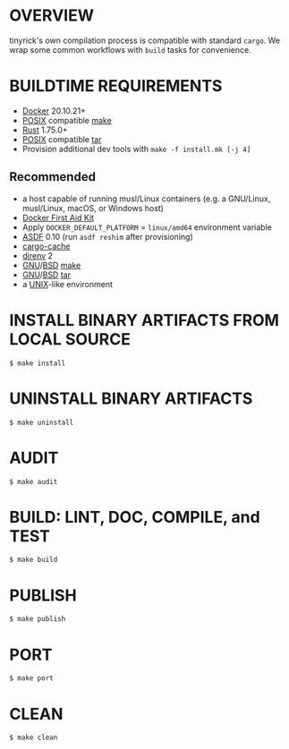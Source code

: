 # OVERVIEW

tinyrick's own compilation process is compatible with standard `cargo`. We wrap some common workflows with `build` tasks for convenience.

# BUILDTIME REQUIREMENTS

* [Docker](https://www.docker.com/) 20.10.21+
* [POSIX](https://pubs.opengroup.org/onlinepubs/9799919799/) compatible [make](https://en.wikipedia.org/wiki/Make_(software))
* [Rust](https://www.rust-lang.org/en-US/) 1.75.0+
* [POSIX](https://pubs.opengroup.org/onlinepubs/9799919799/) compatible [tar](https://en.wikipedia.org/wiki/Tar_(computing))
* Provision additional dev tools with `make -f install.mk [-j 4]`

## Recommended

* a host capable of running musl/Linux containers (e.g. a GNU/Linux, musl/Linux, macOS, or Windows host)
* [Docker First Aid Kit](https://github.com/mcandre/docker-first-aid-kit)
* Apply `DOCKER_DEFAULT_PLATFORM` = `linux/amd64` environment variable
* [ASDF](https://asdf-vm.com/) 0.10 (run `asdf reshim` after provisioning)
* [cargo-cache](https://crates.io/crates/cargo-cache)
* [direnv](https://direnv.net/) 2
* [GNU](https://www.gnu.org/)/[BSD](https://en.wikipedia.org/wiki/Berkeley_Software_Distribution) [make](https://en.wikipedia.org/wiki/Make_(software))
* [GNU](https://www.gnu.org/)/[BSD](https://en.wikipedia.org/wiki/Berkeley_Software_Distribution) [tar](https://en.wikipedia.org/wiki/Tar_(computing))
* a [UNIX](https://en.wikipedia.org/wiki/Unix)-like environment

# INSTALL BINARY ARTIFACTS FROM LOCAL SOURCE

```console
$ make install
```

# UNINSTALL BINARY ARTIFACTS

```console
$ make uninstall
```

# AUDIT

```console
$ make audit
```

# BUILD: LINT, DOC, COMPILE, and TEST

```console
$ make build
```

# PUBLISH

```console
$ make publish
```

# PORT

```console
$ make port
```

# CLEAN

```console
$ make clean
```
